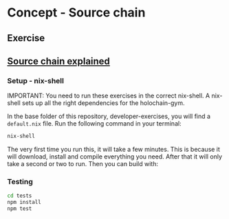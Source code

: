 # Concept - Source chain


## Exercise

[Source chain explained](https://holochain-gym.github.io/developers/concepts/source-chain/)
---

### Setup - nix-shell
IMPORTANT: You need to run these exercises in the correct nix-shell.
A nix-shell sets up all the right dependencies for the holochain-gym.

In the base folder of this repository, developer-exercises, you will find
a `default.nix` file. Run the following command in your terminal:

```bash
nix-shell
```
The very first time you run this, it will take a few minutes.
This is because it will download, install and compile everything you need. After that it will only take a second or two to run.
Then you can build with:


### Testing

```bash
cd tests
npm install
npm test
```